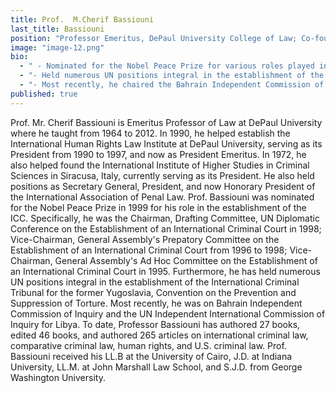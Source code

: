 ```yaml
---
title: Prof.  M.Cherif Bassiouni
last_title: Bassiouni
position: "Professor Emeritus, DePaul University College of Law; Co-founder, International Institute of Higher Studies in Criminal Sciences"
image: "image-12.png"
bio: 
  - " - Nominated for the Nobel Peace Prize for various roles played in the establishment of the International Criminal Court (1998)<br />"
  - "- Held numerous UN positions integral in the establishment of the International Criminal Tribunal for the former Yugoslavia and the Convention on the Prevention and Suppression of Torture<br />"
  - "- Most recently, he chaired the Bahrain Independent Commission of Inquiry and the UN Independent International Commission of Inquiry for Libya<br />"
published: true
---
```


Prof. Mr. Cherif Bassiouni is Emeritus Professor of Law at DePaul University where he taught from 1964 to 2012. In 1990, he helped establish the International Human Rights Law Institute at DePaul University, serving as its President from 1990 to 1997, and now as President Emeritus. In 1972, he also helped found the International Institute of Higher Studies in Criminal Sciences in Siracusa, Italy, currently serving as its President. He also held positions as Secretary General, President, and now Honorary President of the International Association of Penal Law. Prof. Bassiouni was nominated for the Nobel Peace Prize in 1999 for his role in the establishment of the ICC. Specifically, he was the Chairman, Drafting Committee, UN Diplomatic Conference on the Establishment of an International Criminal Court in 1998; Vice-Chairman, General Assembly's Prepatory Committee on the Establishment of an International Criminal Court from 1996 to 1998; Vice-Chairman, General Assembly's Ad Hoc Committee on the Establishment of an International Criminal Court in 1995. Furthermore, he has held numerous UN positions integral in the establishment of the International Criminal Tribunal for the former Yugoslavia, Convention on the Prevention and Suppression of Torture. Most recently, he was on Bahrain Independent Commission of Inquiry and the UN Independent International Commission of Inquiry for Libya. To date, Professor Bassiouni has authored 27 books, edited 46 books, and authored 265 articles on international criminal law, comparative criminal law, human rights, and U.S. criminal law. Prof. Bassiouni received his LL.B at the University of Cairo, J.D. at Indiana University, LL.M. at John Marshall Law School, and S.J.D. from George Washington University.